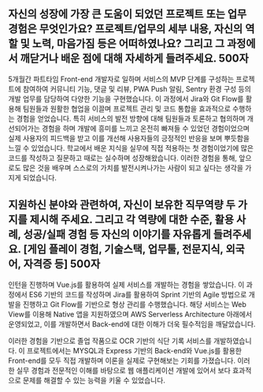 



## 자신의 성장에 가장 큰 도움이 되었던 프로젝트 또는 업무 경험은 무엇인가요? 프로젝트/업무의 세부 내용, 자신의 역할 및 노력, 마음가짐 등은 어떠하였나요? 그리고 그 과정에서 깨닫거나 배운 점에 대해 자세하게 들려주세요.   500자



5개월간 파트타임 Front-end 개발자로 일하며 서비스의 MVP 단계를 구성하는 프로젝트에 참여하여 커뮤니티 기능, 댓글 및 리뷰, PWA Push 알림, Sentry 환경 구성 등의 개발 업무를 담당하여 다양한 기능을 구현했습니다. 이 과정에서 Jira와 Git Flow를 활용해 팀원들과 원활한 협업을 이끌며 프로젝트 관리 및 코드 통합을 효과적으로 수행하는 경험을 얻었습니다. 특히 서비스의 발전 방향에 대해 팀원들과 토론하고 협의하며 개선되어가는 경험을 하며 개발에 흥미를 느끼고 온전히 빠져들 수 있었던 경험이었으며 실제 사용자의 피드백을 받고 이를 개선해 사용자들의 긍정적인 반응을 보며 뿌듯함을 느낄 수 있었습니다. 학교에서 배운 지식을 실무에 직접 적용하는 첫 경험이었기에 많은 코드를 작성하고 질문하고 때로는 실수하며 성장해왔습니다. 이러한 경험을 통해, 앞으로도 많은 것을 배우며 스스로의 가치를 발전시켜나가는 사람이 되고 싶다는 생각을 가지게 되었습니다.



## 지원하신 분야와 관련하여, 자신이 보유한 직무역량 두 가지를 제시해 주세요. 그리고 각 역량에 대한 수준, 활용 사례, 성공/실패 경험 등 자신의 이야기를 자유롭게 들려주세요. [게임 플레이 경험, 기술스택, 업무툴, 전문지식, 외국어, 자격증 등] 500자

인턴을 진행하며 Vue.js를 활용하여 실제 서비스를 개발하는 경험을 쌓았습니다. 이 과정에서 ES6 기반의 코드를 작성하며 Jira를 활용하여 Sprint 기반의 Agile 방법으로 개발을 진행하고 Git Flow를 기반으로 형상 관리를 수행했습니다. 해당 서비스는 Web View를 이용해 Native 앱을 지원하였으며 AWS Serverless Architecture 아래에서 운영되었고, 이를 개발하면서 Back-end에 대한 이해가 더욱 필수적임을 깨달았습니다.

이러한 경험을 기반으로 졸업 작품으로 OCR 기반의 식단 기록 서비스를 개발하였습니다. 이 프로젝트에서는 MYSQL과 Express 기반의 Back-end와 Vue.js를 활용한 Front-end를 모두 직접 개발하며 이론을 실제로 구현해보는 기회를 가졌습니다. 이러한 실무 경험과 전문적인 이해를 바탕으로 웹 애플리케이션 개발에 있어서 보다 효과적으로 문제를 해결할 수 있는 능력을 키울 수 있었습니다.